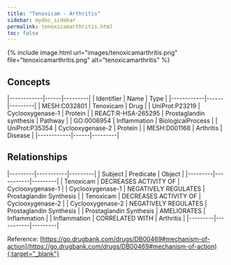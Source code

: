 ```yaml
---
title: "Tenoxicam - Arthritis"
sidebar: mydoc_sidebar
permalink: tenoxicamarthritis.html
toc: false 
---
```


{% include image.html url="images/tenoxicamarthritis.png" file="tenoxicamarthritis.png" alt="tenoxicamarthritis" %}

## Concepts

|------------|------|---------|
| Identifier | Name | Type    |
|------------|------|---------|
| MESH:C032801 | Tenoxicam | Drug |
| UniProt:P23219 | Cyclooxygenase-1 | Protein |
| REACT:R-HSA-265295 | Prostaglandin synthesis | Pathway |
| GO:0006954 | Inflammation | BiologicalProcess |
| UniProt:P35354 | Cyclooxygenase-2 | Protein |
| MESH:D001168 | Arthritis | Disease |
|------------|------|---------|

## Relationships

|---------|-----------|---------|
| Subject | Predicate | Object  |
|---------|-----------|---------|
| Tenoxicam | DECREASES ACTIVITY OF | Cyclooxygenase-1 |
| Cyclooxygenase-1 | NEGATIVELY REGULATES | Prostaglandin Synthesis |
| Tenoxicam | DECREASES ACTIVITY OF | Cyclooxygenase-2 |
| Cyclooxygenase-2 | NEGATIVELY REGULATES | Prostaglandin Synthesis |
| Prostaglandin Synthesis | AMELIORATES | Inflammation |
| Inflammation | CORRELATED WITH | Arthritis |
|---------|-----------|---------|

Reference: [https://go.drugbank.com/drugs/DB00469#mechanism-of-action](https://go.drugbank.com/drugs/DB00469#mechanism-of-action){:target="_blank"}